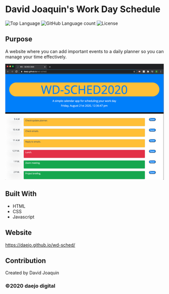 # David Joaquin's Work Day Schedule
 ![Top Language](https://img.shields.io/github/languages/top/daejo/wd-sched)
  ![GitHub Language count](https://img.shields.io/github/languages/count/daejo/wd-sched)
  ![License](https://img.shields.io/badge/license-MIT_License-yellow.svg)

## Purpose
A website where you can add important events to a daily planner so you can manage your time effectively.


![Screenshot](./assets/images/screenshot.png)

## Built With
* HTML
* CSS
* Javascript


## Website
https://daejo.github.io/wd-sched/

## Contribution
Created by David Joaquin

### ©️2020 daejo digital

